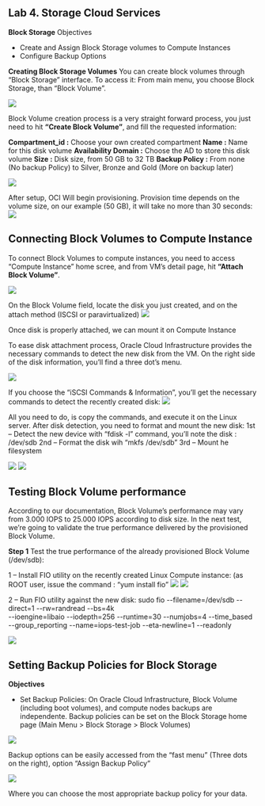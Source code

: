 ## Lab 4. Storage Cloud Services
**Block Storage**
Objectives
- Create and Assign Block Storage volumes to Compute Instances
- Configure Backup Options


**Creating Block Storage Volumes**
You can create block volumes through “Block Storage” interface. To access it: From main menu, you choose Block Storage, than “Block Volume”.

![](images/cria_block.png)

Block Volume creation process is a very straight forward process, you just need to hit **“Create Block Volume”**, and fill the requested information:

**Compartment_id :** Choose your own created compartment
**Name :** Name for this disk volume
**Availability Domain :** Choose the AD to store this disk volume
**Size :** Disk size, from 50 GB to 32 TB
**Backup Policy :** From none (No backup Policy) to Silver, Bronze and Gold (More on backup later)

![](images/cria_block_02.png)

After setup, OCI Will begin provisioning. Provision time depends on the volume size, on our example (50 GB), it will take no more than 30 seconds:
![](images/block_prov.png)

## Connecting Block Volumes to Compute Instance
To connect Block Volumes to compute instances, you need to access “Compute Instance” home scree, and from VM’s detail page, hit **“Attach Block Volume”**.


![](images/attach.png)

On the Block Volume field, locate the disk you just created, and on the attach method (ISCSI or paravirtualized)
![](images/attach_02.png)

Once disk is properly attached, we can mount it on Compute Instance

To ease disk attachment process, Oracle Cloud Infrastructure provides the necessary commands to detect the new disk from the VM. On the right side of the disk information, you’ll find a three dot’s menu. 

![](images/attach_03.png)

If you choose the “iSCSI Commands & Information”, you’ll get the necessary commands to detect the recently created disk:
![](images/attach_04.png)

All you need to do, is copy the commands, and execute it on the Linux server. 
After disk detection, you need to format and mount the new disk:
1st – Detect the new device with “fdisk -l” command, you’ll note the disk : /dev/sdb
2nd – Format the disk wih “mkfs /dev/sdb”
3rd – Mount he filesystem

![](images/attach_05.png)
![](images/attach_06.png)

## Testing Block Volume performance
According to our documentation, Block Volume’s performance may vary from 3.000 IOPS to 25.000 IOPS according to disk size. In the next test, we’re going to validate the true performance delivered by the provisioned Block Volume.

**Step 1** Test the true performance of the already provisioned Block Volume (/dev/sdb):  

1 – Install FIO utility on the recently created Linux Compute instance: (as ROOT user, issue the command : “yum install fio”
![](images/fio.png)
![](images/fio_02.png)

2 – Run FIO utility against the new disk:
sudo fio --filename=/dev/sdb --direct=1 --rw=randread --bs=4k \
--ioengine=libaio --iodepth=256 --runtime=30 --numjobs=4 --time_based \
--group_reporting --name=iops-test-job --eta-newline=1 --readonly

![](images/fio_03.png)

## Setting Backup Policies for Block Storage

**Objectives**

- Set Backup Policies: On Oracle Cloud Infrastructure, Block Volume (including boot volumes), and compute nodes backups are independente. Backup policies can be set on the Block Storage home page (Main Menu > Block Storage > Block Volumes) 

![](images/backup.png)

Backup options can be easily accessed from the “fast menu” (Three dots on the right), option  “Assign Backup Policy”

![](images/bkp_type.png)

Where you can choose the most appropriate backup policy for your data.

